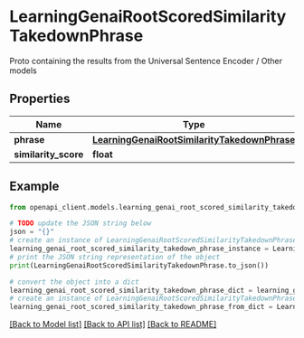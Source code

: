 # LearningGenaiRootScoredSimilarityTakedownPhrase

Proto containing the results from the Universal Sentence Encoder / Other models

## Properties

Name | Type | Description | Notes
------------ | ------------- | ------------- | -------------
**phrase** | [**LearningGenaiRootSimilarityTakedownPhrase**](LearningGenaiRootSimilarityTakedownPhrase.md) |  | [optional] 
**similarity_score** | **float** |  | [optional] 

## Example

```python
from openapi_client.models.learning_genai_root_scored_similarity_takedown_phrase import LearningGenaiRootScoredSimilarityTakedownPhrase

# TODO update the JSON string below
json = "{}"
# create an instance of LearningGenaiRootScoredSimilarityTakedownPhrase from a JSON string
learning_genai_root_scored_similarity_takedown_phrase_instance = LearningGenaiRootScoredSimilarityTakedownPhrase.from_json(json)
# print the JSON string representation of the object
print(LearningGenaiRootScoredSimilarityTakedownPhrase.to_json())

# convert the object into a dict
learning_genai_root_scored_similarity_takedown_phrase_dict = learning_genai_root_scored_similarity_takedown_phrase_instance.to_dict()
# create an instance of LearningGenaiRootScoredSimilarityTakedownPhrase from a dict
learning_genai_root_scored_similarity_takedown_phrase_from_dict = LearningGenaiRootScoredSimilarityTakedownPhrase.from_dict(learning_genai_root_scored_similarity_takedown_phrase_dict)
```
[[Back to Model list]](../README.md#documentation-for-models) [[Back to API list]](../README.md#documentation-for-api-endpoints) [[Back to README]](../README.md)


